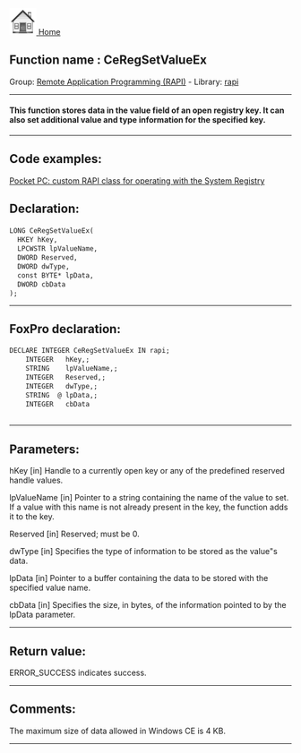 [<img src="../../images/home.png"> Home ](https://github.com/VFPX/Win32API)  

## Function name : CeRegSetValueEx
Group: [Remote Application Programming (RAPI)](../../functions_group.md#Remote_Application_Programming_(RAPI))  -  Library: [rapi](../../../libraries.md#rapi)  
***  


#### This function stores data in the value field of an open registry key. It can also set additional value and type information for the specified key. 
***  


## Code examples:
[Pocket PC: custom RAPI class for operating with the System Registry](../../samples/sample_441.md)  

## Declaration:
```foxpro  
LONG CeRegSetValueEx(
  HKEY hKey,
  LPCWSTR lpValueName,
  DWORD Reserved,
  DWORD dwType,
  const BYTE* lpData,
  DWORD cbData
);  
```  
***  


## FoxPro declaration:
```foxpro  
DECLARE INTEGER CeRegSetValueEx IN rapi;
	INTEGER   hKey,;
	STRING    lpValueName,;
	INTEGER   Reserved,;
	INTEGER   dwType,;
	STRING  @ lpData,;
	INTEGER   cbData
  
```  
***  


## Parameters:
hKey 
[in] Handle to a currently open key or any of the predefined reserved handle values.

lpValueName 
[in] Pointer to a string containing the name of the value to set. If a value with this name is not already present in the key, the function adds it to the key.

Reserved 
[in] Reserved; must be 0. 

dwType 
[in] Specifies the type of information to be stored as the value"s data.

lpData 
[in] Pointer to a buffer containing the data to be stored with the specified value name. 

cbData 
[in] Specifies the size, in bytes, of the information pointed to by the lpData parameter.  
***  


## Return value:
ERROR_SUCCESS indicates success.  
***  


## Comments:
The maximum size of data allowed in Windows CE is 4 KB.   
  
***  

